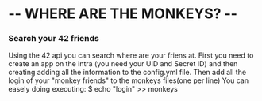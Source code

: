 # -- WHERE ARE THE MONKEYS? --

### Search your 42 friends
Using the 42 api you can search where are your friens at. 
First you need to create an app on the intra (you need your UID and Secret ID) 
and then creating adding all the information to the config.yml file.
Then add all the login of your "monkey friends" to the monkeys files(one per line)
You can easely doing executing:
$ echo "login" >> monkeys
